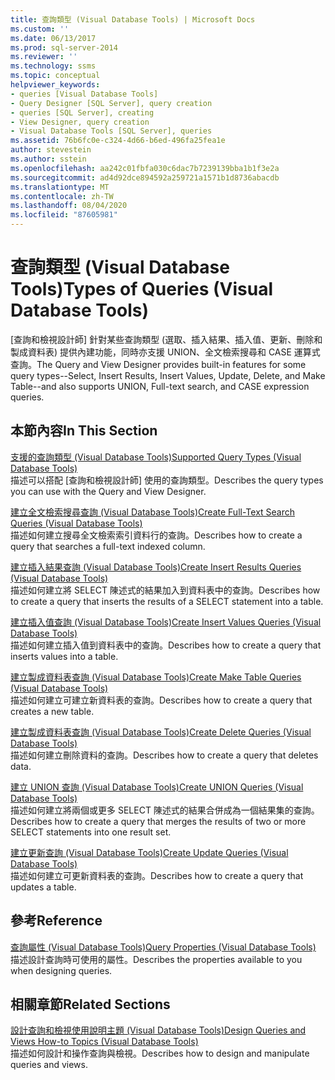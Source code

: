 ```yaml
---
title: 查詢類型 (Visual Database Tools) | Microsoft Docs
ms.custom: ''
ms.date: 06/13/2017
ms.prod: sql-server-2014
ms.reviewer: ''
ms.technology: ssms
ms.topic: conceptual
helpviewer_keywords:
- queries [Visual Database Tools]
- Query Designer [SQL Server], query creation
- queries [SQL Server], creating
- View Designer, query creation
- Visual Database Tools [SQL Server], queries
ms.assetid: 76b6fc0e-c324-4d66-b6ed-496fa25fea1e
author: stevestein
ms.author: sstein
ms.openlocfilehash: aa242c01fbfa030c6dac7b7239139bba1b1f3e2a
ms.sourcegitcommit: ad4d92dce894592a259721a1571b1d8736abacdb
ms.translationtype: MT
ms.contentlocale: zh-TW
ms.lasthandoff: 08/04/2020
ms.locfileid: "87605981"
---
```

# <a name="types-of-queries-visual-database-tools"></a><span data-ttu-id="a8cec-102">查詢類型 (Visual Database Tools)</span><span class="sxs-lookup"><span data-stu-id="a8cec-102">Types of Queries (Visual Database Tools)</span></span>
  <span data-ttu-id="a8cec-103">[查詢和檢視設計師] 針對某些查詢類型 (選取、插入結果、插入值、更新、刪除和製成資料表) 提供內建功能，同時亦支援 UNION、全文檢索搜尋和 CASE 運算式查詢。</span><span class="sxs-lookup"><span data-stu-id="a8cec-103">The Query and View Designer provides built-in features for some query types--Select, Insert Results, Insert Values, Update, Delete, and Make Table--and also supports UNION, Full-text search, and CASE expression queries.</span></span>  
  
## <a name="in-this-section"></a><span data-ttu-id="a8cec-104">本節內容</span><span class="sxs-lookup"><span data-stu-id="a8cec-104">In This Section</span></span>  
 [<span data-ttu-id="a8cec-105">支援的查詢類型 &#40;Visual Database Tools&#41;</span><span class="sxs-lookup"><span data-stu-id="a8cec-105">Supported Query Types &#40;Visual Database Tools&#41;</span></span>](visual-database-tools.md)  
 <span data-ttu-id="a8cec-106">描述可以搭配 [查詢和檢視設計師] 使用的查詢類型。</span><span class="sxs-lookup"><span data-stu-id="a8cec-106">Describes the query types you can use with the Query and View Designer.</span></span>  
  
 [<span data-ttu-id="a8cec-107">建立全文檢索搜尋查詢 &#40;Visual Database Tools&#41;</span><span class="sxs-lookup"><span data-stu-id="a8cec-107">Create Full-Text Search Queries &#40;Visual Database Tools&#41;</span></span>](create-full-text-search-queries-visual-database-tools.md)  
 <span data-ttu-id="a8cec-108">描述如何建立搜尋全文檢索索引資料行的查詢。</span><span class="sxs-lookup"><span data-stu-id="a8cec-108">Describes how to create a query that searches a full-text indexed column.</span></span>  
  
 [<span data-ttu-id="a8cec-109">建立插入結果查詢 &#40;Visual Database Tools&#41;</span><span class="sxs-lookup"><span data-stu-id="a8cec-109">Create Insert Results Queries &#40;Visual Database Tools&#41;</span></span>](create-insert-results-queries-visual-database-tools.md)  
 <span data-ttu-id="a8cec-110">描述如何建立將 SELECT 陳述式的結果加入到資料表中的查詢。</span><span class="sxs-lookup"><span data-stu-id="a8cec-110">Describes how to create a query that inserts the results of a SELECT statement into a table.</span></span>  
  
 [<span data-ttu-id="a8cec-111">建立插入值查詢 &#40;Visual Database Tools&#41;</span><span class="sxs-lookup"><span data-stu-id="a8cec-111">Create Insert Values Queries &#40;Visual Database Tools&#41;</span></span>](create-insert-values-queries-visual-database-tools.md)  
 <span data-ttu-id="a8cec-112">描述如何建立插入值到資料表中的查詢。</span><span class="sxs-lookup"><span data-stu-id="a8cec-112">Describes how to create a query that inserts values into a table.</span></span>  
  
 [<span data-ttu-id="a8cec-113">建立製成資料表查詢 &#40;Visual Database Tools&#41;</span><span class="sxs-lookup"><span data-stu-id="a8cec-113">Create Make Table Queries &#40;Visual Database Tools&#41;</span></span>](create-make-table-queries-visual-database-tools.md)  
 <span data-ttu-id="a8cec-114">描述如何建立可建立新資料表的查詢。</span><span class="sxs-lookup"><span data-stu-id="a8cec-114">Describes how to create a query that creates a new table.</span></span>  
  
 [<span data-ttu-id="a8cec-115">建立製成資料表查詢 &#40;Visual Database Tools&#41;</span><span class="sxs-lookup"><span data-stu-id="a8cec-115">Create Delete Queries &#40;Visual Database Tools&#41;</span></span>](delete-queries-visual-database-tools.md)  
 <span data-ttu-id="a8cec-116">描述如何建立刪除資料的查詢。</span><span class="sxs-lookup"><span data-stu-id="a8cec-116">Describes how to create a query that deletes data.</span></span>  
  
 [<span data-ttu-id="a8cec-117">建立 UNION 查詢 &#40;Visual Database Tools&#41;</span><span class="sxs-lookup"><span data-stu-id="a8cec-117">Create UNION Queries &#40;Visual Database Tools&#41;</span></span>](create-union-queries-visual-database-tools.md)  
 <span data-ttu-id="a8cec-118">描述如何建立將兩個或更多 SELECT 陳述式的結果合併成為一個結果集的查詢。</span><span class="sxs-lookup"><span data-stu-id="a8cec-118">Describes how to create a query that merges the results of two or more SELECT statements into one result set.</span></span>  
  
 [<span data-ttu-id="a8cec-119">建立更新查詢 &#40;Visual Database Tools&#41;</span><span class="sxs-lookup"><span data-stu-id="a8cec-119">Create Update Queries &#40;Visual Database Tools&#41;</span></span>](create-update-queries-visual-database-tools.md)  
 <span data-ttu-id="a8cec-120">描述如何建立可更新資料表的查詢。</span><span class="sxs-lookup"><span data-stu-id="a8cec-120">Describes how to create a query that updates a table.</span></span>  
  
## <a name="reference"></a><span data-ttu-id="a8cec-121">參考</span><span class="sxs-lookup"><span data-stu-id="a8cec-121">Reference</span></span>  
 [<span data-ttu-id="a8cec-122">查詢屬性 &#40;Visual Database Tools&#41;</span><span class="sxs-lookup"><span data-stu-id="a8cec-122">Query Properties &#40;Visual Database Tools&#41;</span></span>](query-properties-visual-database-tools.md)  
 <span data-ttu-id="a8cec-123">描述設計查詢時可使用的屬性。</span><span class="sxs-lookup"><span data-stu-id="a8cec-123">Describes the properties available to you when designing queries.</span></span>  
  
## <a name="related-sections"></a><span data-ttu-id="a8cec-124">相關章節</span><span class="sxs-lookup"><span data-stu-id="a8cec-124">Related Sections</span></span>  
 [<span data-ttu-id="a8cec-125">設計查詢和檢視使用說明主題 &#40;Visual Database Tools&#41;</span><span class="sxs-lookup"><span data-stu-id="a8cec-125">Design Queries and Views How-to Topics &#40;Visual Database Tools&#41;</span></span>](design-queries-and-views-how-to-topics-visual-database-tools.md)  
 <span data-ttu-id="a8cec-126">描述如何設計和操作查詢與檢視。</span><span class="sxs-lookup"><span data-stu-id="a8cec-126">Describes how to design and manipulate queries and views.</span></span>  
  
  

